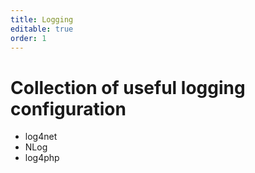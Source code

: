 ```yaml
---
title: Logging
editable: true
order: 1
---
```


# Collection of useful logging configuration
- log4net
- NLog
- log4php
